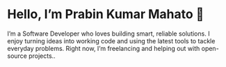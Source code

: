 # Hello, I’m Prabin Kumar Mahato 👋 

I’m a Software Developer who loves building smart, reliable solutions. I enjoy turning ideas into working code and using the latest tools to tackle everyday problems. Right now, I’m freelancing and helping out with open-source projects..



